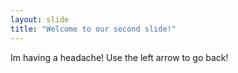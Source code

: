 ```yaml
---
layout: slide
title: "Welcome to our second slide!"
---
```

Im having a headache!
Use the left arrow to go back!
